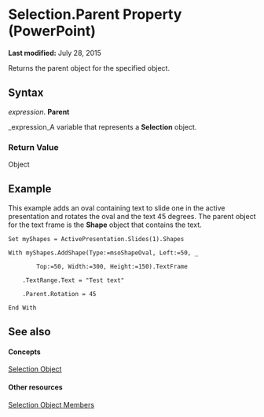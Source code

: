 
# Selection.Parent Property (PowerPoint)

 **Last modified:** July 28, 2015

Returns the parent object for the specified object.

## Syntax

 _expression_. **Parent**

 _expression_A variable that represents a  **Selection** object.


### Return Value

Object


## Example

This example adds an oval containing text to slide one in the active presentation and rotates the oval and the text 45 degrees. The parent object for the text frame is the  **Shape** object that contains the text.


```
Set myShapes = ActivePresentation.Slides(1).Shapes

With myShapes.AddShape(Type:=msoShapeOval, Left:=50, _

        Top:=50, Width:=300, Height:=150).TextFrame

    .TextRange.Text = "Test text"

    .Parent.Rotation = 45

End With
```


## See also


#### Concepts


 [Selection Object](a7def3bd-9dff-da53-152d-4fd686642413.md)
#### Other resources


 [Selection Object Members](cfc57277-8872-4d39-0cc7-3d52d514406c.md)
